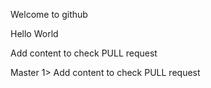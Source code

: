 Welcome to github

Hello World

Add content to check PULL request

Master 1> Add content to check PULL request